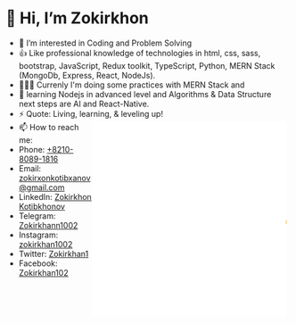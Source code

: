 # 👋 Hi, I’m Zokirkhon

- 👀 I’m interested in Coding and Problem Solving
- 👍 Like professional knowledge of technologies in html, css, sass, bootstrap, JavaScript, Redux toolkit, TypeScript, Python, MERN Stack (MongoDb, Express, React, NodeJs).
- 👨🏻‍💻 Currenly I'm doing some practices with MERN Stack and 
- 🌱 learning Nodejs in advanced level and Algorithms & Data Structure next steps are AI and React-Native.
- ⚡ Quote: Living, learning, & leveling up!
    <img align="right" alt="Hello world gif" src="https://github.com/Zokirkhon1002/Zokirkhon1002/blob/main/assets/animation_500_l38ue58m.gif" height="350" width="350" />
- 📫 How to reach me:
 - Phone: [+8210-8089-1816](tel:+821080891816)
 - Email: [zokirxonkotibxanov@gmail.com](email:zokirxonkotibxanov@gmail.com)
 - LinkedIn: [Zokirkhon Kotibkhonov](https://www.linkedin.com/in/zokirkhon-kotibkhonov-2997b1202)
 - Telegram: [Zokirkhann1002](https://t.me/Zokirkhann1002)
 - Instagram: [zokirkhan1002](https://www.instagram.com/zokirkhan1002)
 - Twitter: [Zokirkhan1](https://mobile.twitter.com/Zokirkhan1)
 - Facebook: [Zokirkhan102](https://m.facebook.com/Zokirkhan102)

<!---
Zokirkhon1002/Zokirkhon1002 is a ✨ special ✨ repository because its `README.md` (this file) appears on your GitHub profile.
You can click the Preview link to take a look at your changes.
--->
